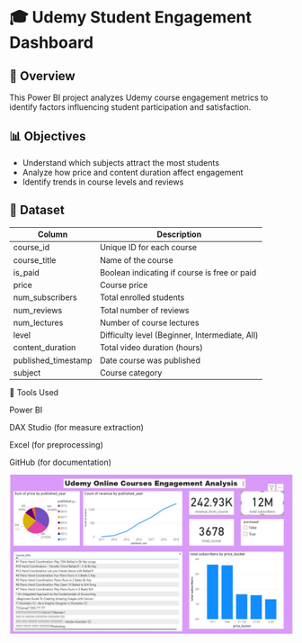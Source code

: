 # 🎓 Udemy Student Engagement Dashboard

## 📘 Overview
This Power BI project analyzes Udemy course engagement metrics to identify factors influencing student participation and satisfaction.

## 📊 Objectives
- Understand which subjects attract the most students
- Analyze how price and content duration affect engagement
- Identify trends in course levels and reviews

## 🧩 Dataset
| Column | Description |
|---------|--------------|
| course_id | Unique ID for each course |
| course_title | Name of the course |
| is_paid | Boolean indicating if course is free or paid |
| price | Course price |
| num_subscribers | Total enrolled students |
| num_reviews | Total number of reviews |
| num_lectures | Number of course lectures |
| level | Difficulty level (Beginner, Intermediate, All) |
| content_duration | Total video duration (hours) |
| published_timestamp | Date course was published |
| subject | Course category |

🧠 Tools Used

Power BI

DAX Studio (for measure extraction)

Excel (for preprocessing)

GitHub (for documentation)


![Description of image](https://raw.githubusercontent.com/moonjalal9695/Udemy-Student-Engagement-Dashboard/main/Capture1.JPG)

